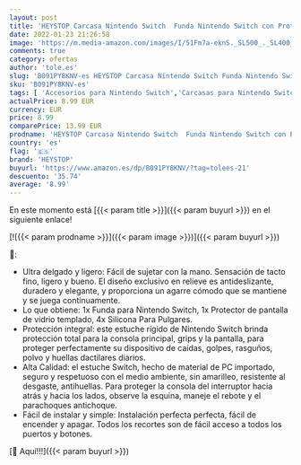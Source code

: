 ```yaml
---
layout: post
title: 'HEYSTOP Carcasa Nintendo Switch  Funda Nintendo Switch con Protector de Pantalla para Nintendo Switch Console y Joy Cons con 4 Agarres para el Pulgar  Nueva Actualización 2021 Red Glitter Edition'
date: 2022-01-23 21:26:58
image: 'https://m.media-amazon.com/images/I/51Fm7a-eknS._SL500_._SL400_.jpg'
comments: true
category: ofertas
author: 'tole.es'
slug: 'B091PY8KNV-es HEYSTOP Carcasa Nintendo Switch Funda Nintendo Switch con...'
sku: 'B091PY8KNV-es'
tags: [ 'Accesorios para Nintendo Switch','Carcasas para Nintendo Switch','Carcasas, protectores y pegatinas para Nintendo Switch','Electrónica','Hardware y juegos para Nintendo Switch','Videojuegos','heystop','nintendo', ]
actualPrice: 8.99 EUR
currency: EUR
price: 8.99
comparePrice: 13.99 EUR
prodname: 'HEYSTOP Carcasa Nintendo Switch  Funda Nintendo Switch con Protector de Pantalla para Nintendo Switch Console y Joy Cons con 4 Agarres para el Pulgar  Nueva Actualización 2021 Red Glitter Edition'
country: 'es'
flag: '🇪🇸'
brand: 'HEYSTOP'
buyurl: 'https://www.amazon.es/dp/B091PY8KNV/?tag=tolees-21'
descuento: '35.74'
average: '8.99'
---
```


En este momento está [{{< param title >}}]({{< param buyurl >}}) en el siguiente enlace!

[![{{< param prodname >}}]({{< param image >}})]({{< param buyurl >}})

🔎:

- Ultra delgado y ligero: Fácil de sujetar con la mano. Sensación de tacto fino, ligero y bueno. El diseño exclusivo en relieve es antideslizante, duradero y elegante, y proporciona un agarre cómodo que se mantiene y se juega continuamente.
- Lo que obtiene: 1x Funda para Nintendo Switch, 1x Protector de pantalla de vidrio templado, 4x Silicona Para Pulgares.
- Protección integral: este estuche rígido de Nintendo Switch brinda protección total para la consola principal, grips y la pantalla, para proteger perfectamente su dispositivo de caídas, golpes, rasguños, polvo y huellas dactilares diarios.
- Alta Calidad: el estuche Switch, hecho de material de PC importado, seguro y respetuoso con el medio ambiente, sin amarilleo, resistente al desgaste, antihuellas. Para proteger la consola del interruptor hacia atrás y hacia los lados, observe la esquina, maneje el rebote y el parachoques antichoque.
- Fácil de instalar y simple: Instalación perfecta perfecta, fácil de encender y apagar. Todos los recortes son de fácil acceso a todos los puertos y botones.

[🛒 Aquí!!!]({{< param buyurl >}})
